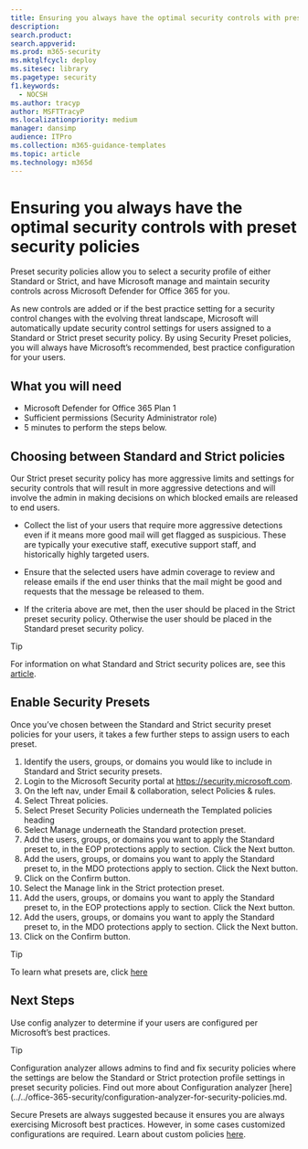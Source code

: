 ```yaml
---
title: Ensuring you always have the optimal security controls with preset security policies
description: 
search.product: 
search.appverid: 
ms.prod: m365-security
ms.mktglfcycl: deploy
ms.sitesec: library
ms.pagetype: security
f1.keywords: 
  - NOCSH
ms.author: tracyp
author: MSFTTracyP
ms.localizationpriority: medium
manager: dansimp
audience: ITPro
ms.collection: m365-guidance-templates
ms.topic: article
ms.technology: m365d
---
```


# Ensuring you always have the optimal security controls with preset security policies

Preset security policies allow you to select a security profile of either Standard or Strict, and have Microsoft manage and maintain security controls across Microsoft Defender for Office 365 for you.

As new controls are added or if the best practice setting for a security control changes with the evolving threat landscape, Microsoft will automatically update security control settings for users assigned to a Standard or Strict preset security policy. By using Security Preset policies, you will always have Microsoft’s recommended, best practice configuration for your users.

## What you will need
- Microsoft Defender for Office 365 Plan 1
- Sufficient permissions (Security Administrator role)
- 5 minutes to perform the steps below.

## Choosing between Standard and Strict policies

Our Strict preset security policy has more aggressive limits and settings for security controls that will result in more aggressive detections and will involve the admin in making decisions on which blocked emails are released to end users.

- Collect the list of your users that require more aggressive detections even if it means more good mail will get flagged as suspicious. These are typically your executive staff, executive support staff, and historically highly targeted users.

- Ensure that the selected users have admin coverage to review and release emails if the end user thinks that the mail might be good and requests that the message be released to them.

- If the criteria above are met, then the user should be placed in the Strict preset security policy. Otherwise the user should be placed in the Standard preset security policy.

> [!TIP]
> For information on what Standard and Strict security polices are, see this [article](../../office-365-security/recommended-settings-for-eop-and-office365.md).

## Enable Security Presets

Once you’ve chosen between the Standard and Strict security preset policies for your users, it takes a few further steps to assign users to each preset.

1. Identify the users, groups, or domains you would like to include in Standard and Strict security presets.
1. Login to the Microsoft Security portal at https://security.microsoft.com.
1. On the left nav, under Email & collaboration, select Policies & rules.
1. Select Threat policies.
1. Select Preset Security Policies underneath the Templated policies heading
1. Select Manage underneath the Standard protection preset.
1. Add the users, groups, or domains you want to apply the Standard preset to, in the EOP protections apply to section. Click the Next button.
1. Add the users, groups, or domains you want to apply the Standard preset to, in the MDO protections apply to section. Click the Next button.
1. Click on the Confirm button.
1. Select the Manage link in the Strict protection preset.
1. Add the users, groups, or domains you want to apply the Standard preset to, in the EOP protections apply to section. Click the Next button.
1. Add the users, groups, or domains you want to apply the Standard preset to, in the MDO protections apply to section. Click the Next button.
1. Click on the Confirm button.

> [!TIP]
> To learn what presets are, click [here](../../office-365-security/preset-security-policies.md)

## Next Steps

Use config analyzer to determine if your users are configured per Microsoft’s best practices.

> [!TIP]
> Configuration analyzer allows admins to find and fix security policies where the settings are below the Standard or Strict protection profile settings in preset security policies. Find out more about Configuration analyzer [here](../../office-365-security/configuration-analyzer-for-security-policies.md.

Secure Presets are always suggested because it ensures you are always exercising Microsoft best practices. However, in some cases customized configurations are required. Learn about custom policies [here](../../office-365-security/tenant-wide-setup-for-increased-security.md).

